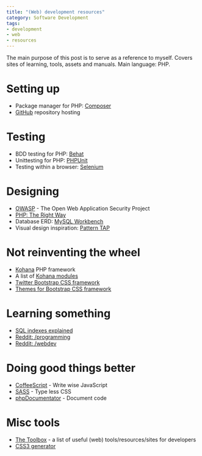 ```yaml
---
title: "(Web) development resources"
category: Software Development
tags:
- development
- web
- resources
---
```

The main purpose of this post is to serve as a reference to myself. Covers sites of learning, tools, assets and manuals. Main language: PHP.

<h1>Setting up</h1>
<ul>
<li>Package manager for PHP: <a href="http://getcomposer.org/">Composer</a></li>
<li><a href="https://github.com/">GitHub</a> repository hosting</li>
</ul>
<h1>Testing</h1>
<ul>
<li>BDD testing for PHP: <a href="http://behat.org/">Behat</a></li>
<li>Unittesting for PHP: <a href="http://www.phpunit.de/manual/current/en/index.html">PHPUnit</a></li>
<li>Testing within a browser: <a href="http://seleniumhq.org/">Selenium</a></li>
</ul>
<h1>Designing</h1>
<ul>
<li><a href="https://www.owasp.org/index.php/Guide_Table_of_Contents">OWASP</a> - The Open Web Application Security Project</li>
<li><a href="http://www.phptherightway.com/">PHP: The Right Way</a></li>
<li>Database ERD: <a href="http://www.mysql.com/products/workbench/">MySQL Workbench</a></li>
<li>Visual design inspiration: <a href="http://patterntap.com/">Pattern TAP</a></li>
</ul>
<h1>Not reinventing the wheel</h1>
<ul>
<li><a href="http://kohanaframework.org">Kohana</a> PHP framework</li>
<li>A list of <a href="http://kohana-modules.com/">Kohana modules</a></li>
<li><a href="http://twitter.github.com/bootstrap/">Twitter Bootstrap CSS framework</a></li>
<li><a href="http://bootswatchr.com/">Themes for Bootstrap CSS framework</a></li>
</ul>
<h1>Learning something</h1>
<ul>
<li><a href="http://use-the-index-luke.com/">SQL indexes explained</a></li>
<li><a href="http://www.reddit.com/r/programming">Reddit: /programming</a></li>
<li><a href="http://www.reddit.com/r/webdev">Reddit: /webdev</a></li>
</ul>
<h1>Doing good things better</h1>
<ul>
<li><a href="http://coffeescript.org/">CoffeeScript</a> - Write wise JavaScript</li>
<li><a href="http://sass-lang.com/">SASS</a> - Type less CSS</li>
<li><a href="http://www.phpdoc.org/">phpDocumentator</a> - Document code</li>
</ul>
<h1>Misc tools</h1>
<ul>
<li><a href="https://web.archive.org/web/20160305103925/http://thetoolbox.cc">The Toolbox</a> - a list of useful (web) tools/resources/sites for developers</li>
<li><a href="http://css3generator.com/">CSS3 generator</a></li>
</ul>
